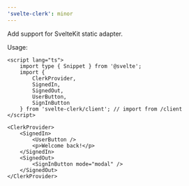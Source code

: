 ```yaml
---
'svelte-clerk': minor
---
```


Add support for SvelteKit static adapter.

Usage:

```svelte
<script lang="ts">
	import type { Snippet } from '@svelte';
	import {
		ClerkProvider,
		SignedIn,
		SignedOut,
		UserButton,
		SignInButton
	} from 'svelte-clerk/client'; // import from /client
</script>

<ClerkProvider>
	<SignedIn>
		<UserButton />
		<p>Welcome back!</p>
	</SignedIn>
	<SignedOut>
		<SignInButton mode="modal" />
	</SignedOut>
</ClerkProvider>
```
